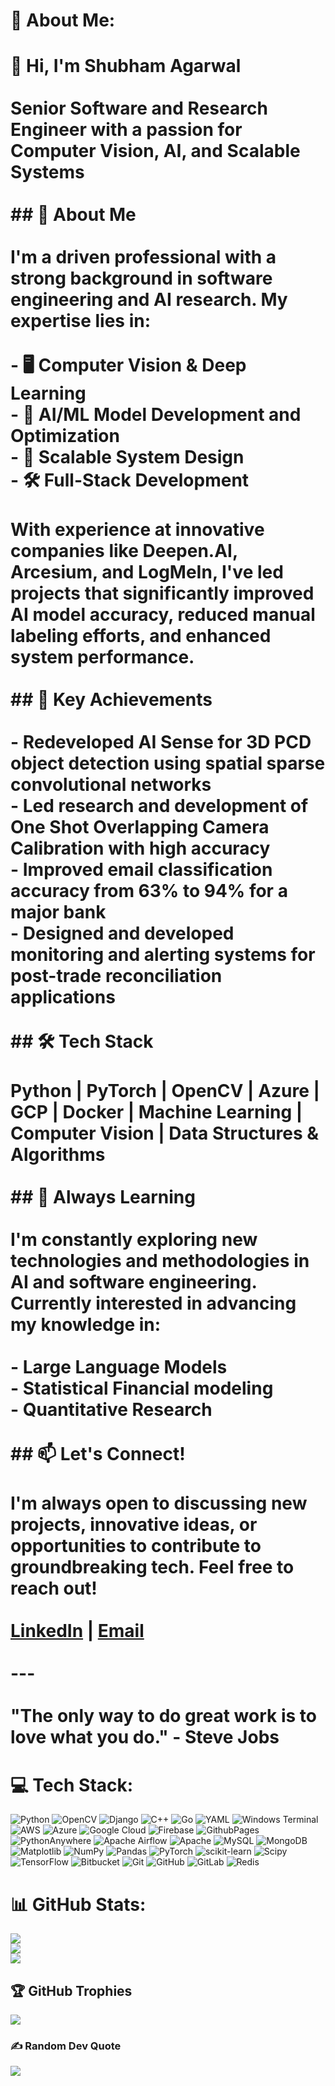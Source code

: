 # 💫 About Me:
# 👋 Hi, I'm Shubham Agarwal<br><br>Senior Software and Research Engineer with a passion for Computer Vision, AI, and Scalable Systems<br><br>## 🚀 About Me<br><br>I'm a driven professional with a strong background in software engineering and AI research. My expertise lies in:<br><br>- 🖥️ Computer Vision & Deep Learning<br>- 🧠 AI/ML Model Development and Optimization<br>- 🔧 Scalable System Design<br>- 🛠️ Full-Stack Development<br><br>With experience at innovative companies like Deepen.AI, Arcesium, and LogMeIn, I've led projects that significantly improved AI model accuracy, reduced manual labeling efforts, and enhanced system performance.<br><br>## 💼 Key Achievements<br><br>- Redeveloped AI Sense for 3D PCD object detection using spatial sparse convolutional networks<br>- Led research and development of One Shot Overlapping Camera Calibration with high accuracy<br>- Improved email classification accuracy from 63% to 94% for a major bank<br>- Designed and developed monitoring and alerting systems for post-trade reconciliation applications<br><br>## 🛠️ Tech Stack<br><br>Python | PyTorch | OpenCV | Azure | GCP | Docker | Machine Learning | Computer Vision | Data Structures & Algorithms<br><br>## 🌱 Always Learning<br><br>I'm constantly exploring new technologies and methodologies in AI and software engineering. Currently interested in advancing my knowledge in:<br><br>- Large Language Models<br>- Statistical Financial modeling<br>- Quantitative Research<br><br>## 📫 Let's Connect!<br><br>I'm always open to discussing new projects, innovative ideas, or opportunities to contribute to groundbreaking tech. Feel free to reach out!<br><br>[LinkedIn](https://www.linkedin.com/in/shubam-agarwal/) | [Email](mailto:sragarwal@outlook.in) <br><br>---<br><br>"The only way to do great work is to love what you do." - Steve Jobs


# 💻 Tech Stack:
![Python](https://img.shields.io/badge/python-3670A0?style=for-the-badge&logo=python&logoColor=ffdd54) ![OpenCV](https://img.shields.io/badge/opencv-%23white.svg?style=for-the-badge&logo=opencv&logoColor=white) ![Django](https://img.shields.io/badge/django-%23092E20.svg?style=for-the-badge&logo=django&logoColor=white) ![C++](https://img.shields.io/badge/c++-%2300599C.svg?style=for-the-badge&logo=c%2B%2B&logoColor=white) ![Go](https://img.shields.io/badge/go-%2300ADD8.svg?style=for-the-badge&logo=go&logoColor=white) ![YAML](https://img.shields.io/badge/yaml-%23ffffff.svg?style=for-the-badge&logo=yaml&logoColor=151515) ![Windows Terminal](https://img.shields.io/badge/Windows%20Terminal-%234D4D4D.svg?style=for-the-badge&logo=windows-terminal&logoColor=white) ![AWS](https://img.shields.io/badge/AWS-%23FF9900.svg?style=for-the-badge&logo=amazon-aws&logoColor=white) ![Azure](https://img.shields.io/badge/azure-%230072C6.svg?style=for-the-badge&logo=microsoftazure&logoColor=white) ![Google Cloud](https://img.shields.io/badge/GoogleCloud-%234285F4.svg?style=for-the-badge&logo=google-cloud&logoColor=white) ![Firebase](https://img.shields.io/badge/firebase-%23039BE5.svg?style=for-the-badge&logo=firebase) ![GithubPages](https://img.shields.io/badge/github%20pages-121013?style=for-the-badge&logo=github&logoColor=white) ![PythonAnywhere](https://img.shields.io/badge/pythonanywhere-%232F9FD7.svg?style=for-the-badge&logo=pythonanywhere&logoColor=151515) ![Apache Airflow](https://img.shields.io/badge/Apache%20Airflow-017CEE?style=for-the-badge&logo=Apache%20Airflow&logoColor=white) ![Apache](https://img.shields.io/badge/apache-%23D42029.svg?style=for-the-badge&logo=apache&logoColor=white) ![MySQL](https://img.shields.io/badge/mysql-4479A1.svg?style=for-the-badge&logo=mysql&logoColor=white) ![MongoDB](https://img.shields.io/badge/MongoDB-%234ea94b.svg?style=for-the-badge&logo=mongodb&logoColor=white) ![Matplotlib](https://img.shields.io/badge/Matplotlib-%23ffffff.svg?style=for-the-badge&logo=Matplotlib&logoColor=black) ![NumPy](https://img.shields.io/badge/numpy-%23013243.svg?style=for-the-badge&logo=numpy&logoColor=white) ![Pandas](https://img.shields.io/badge/pandas-%23150458.svg?style=for-the-badge&logo=pandas&logoColor=white) ![PyTorch](https://img.shields.io/badge/PyTorch-%23EE4C2C.svg?style=for-the-badge&logo=PyTorch&logoColor=white) ![scikit-learn](https://img.shields.io/badge/scikit--learn-%23F7931E.svg?style=for-the-badge&logo=scikit-learn&logoColor=white) ![Scipy](https://img.shields.io/badge/SciPy-%230C55A5.svg?style=for-the-badge&logo=scipy&logoColor=%white) ![TensorFlow](https://img.shields.io/badge/TensorFlow-%23FF6F00.svg?style=for-the-badge&logo=TensorFlow&logoColor=white) ![Bitbucket](https://img.shields.io/badge/bitbucket-%230047B3.svg?style=for-the-badge&logo=bitbucket&logoColor=white) ![Git](https://img.shields.io/badge/git-%23F05033.svg?style=for-the-badge&logo=git&logoColor=white) ![GitHub](https://img.shields.io/badge/github-%23121011.svg?style=for-the-badge&logo=github&logoColor=white) ![GitLab](https://img.shields.io/badge/gitlab-%23181717.svg?style=for-the-badge&logo=gitlab&logoColor=white) ![Redis](https://img.shields.io/badge/redis-%23DD0031.svg?style=for-the-badge&logo=redis&logoColor=white)
# 📊 GitHub Stats:
![](https://github-readme-stats.vercel.app/api?username=crazysa&theme=dark&hide_border=false&include_all_commits=true&count_private=true)<br/>
![](https://github-readme-streak-stats.herokuapp.com/?user=crazysa&theme=dark&hide_border=false)<br/>
![](https://github-readme-stats.vercel.app/api/top-langs/?username=crazysa&theme=dark&hide_border=false&include_all_commits=true&count_private=true&layout=compact)

## 🏆 GitHub Trophies
![](https://github-profile-trophy.vercel.app/?username=crazysa&theme=radical&no-frame=false&no-bg=true&margin-w=4)

### ✍️ Random Dev Quote
![](https://quotes-github-readme.vercel.app/api?type=horizontal&theme=light)

<!-- Proudly created with GPRM ( https://gprm.itsvg.in ) -->
